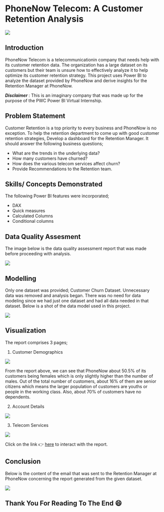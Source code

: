 # PhoneNow Telecom: A Customer Retention Analysis

![](pexels-fox-1038916.jpg)

## Introduction
PhoneNow Telecom is a telecommunicationin company that needs help with its customer retention data. The organization has a large dataset on its customers but their team is unsure how to effectively analyze it to help optimize its customer retention strategy. 
This project uses Power BI to analyze the dataset provided by PhoneNow and derive insights for the Retention Manager at PhoneNow. 

**_Disclaimer_** : This is an imaginary company that was made up for the purpose of the PWC Power BI Virtual Internship.

## Problem Statement
Customer Retention is a top priority to every business and PhoneNow is no exception. To help the retention department to come up with good customer retention strategies, 
Develop a dashboard for the Retention Manager. It should answer the following business questions;
   - What are the trends in the underlying data?
   - How many customers have churned?
   - How does the various telecom services affect churn?
   - Provide Recommendations to the Retention team.

## Skills/ Concepts Demonstrated
The following Power BI features were incorporated;
- DAX
- Quick measures
- Calculated Columns
- Conditional columns

## Data Quality Assesment
The image below is the data quality assessment report that was made before proceeding with analysis.

![](dataquality.JPG)

## Modelling
Only one dataset was provided; Customer Churn Dataset. Unnecessary data was removed and analysis began. There was no need for data modeling since we had just one dataset and had all data needed in that dataset. Below is a shot of the data model used in this project.

![](model.jpg)

## Visualization
The report comprises 3 pages;
1. Customer Demographics

![](customer.JPG)

From the report above, we can see that PhoneNow about 50.5% of its customers being females which is only slightly higher than the number of males. Out of the total number of customers, about 16% of them are senior citizens which means the larger population of customers are youths or people in the working class. Also, about 70% of customers have no dependents.

2. Account Details 

![](Account.JPG)

3. Telecom Services

![](services.JPG)

Click on the link :point_right: [here](https://app.powerbi.com/groups/me/reports/5feb0f82-e592-44b3-8b5c-8bb0bc7c7050/ReportSection24a2f56d77737b3323cb) to interact with the report.

## Conclusion
Below is the content of the email that was sent to the Retention Manager at PhoneNow concerning the report generated from the given dataset.

![](email.JPG)

## Thank You For Reading To The End :smile:

